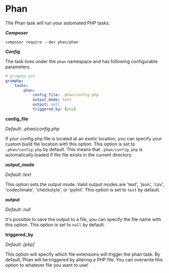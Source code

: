# Phan

The Phan task will run your automated PHP tasks.

***Composer***

```
composer require --dev phan/phan
```

***Config***

The task lives under the `phan` namespace and has following configurable parameters.

```yaml
# grumphp.yml
grumphp:
    tasks:
        phan:
            config_file: .phan/config.php
            output_mode: text
            output: null
            triggered_by: [php]
```

**config_file**

*Default: .phan/config.php*

If your config.php file is located at an exotic location, you can specify your custom build file location with this option.
This option is set to `.phan/config.php` by default.
This means that `.phan/config.php` is automatically loaded if the file exists in the current directory.


**output_mode**

*Default: text*

This option sets the output mode. Valid output modes are 'text', 'json', 'csv', 'codeclimate', 'checkstyle', or 'pylint'.
This option is set to `text` by default.

**output**

*Default: null*

It's possible to save the output to a file, you can specify the file name with this option.
This option is set to `null` by default.

**triggered_by**

*Default: [php]*

This option will specify which file extensions will trigger the phan task.
By default, Phan will be triggered by altering a PHP file.
You can overwrite this option to whatever file you want to use!
